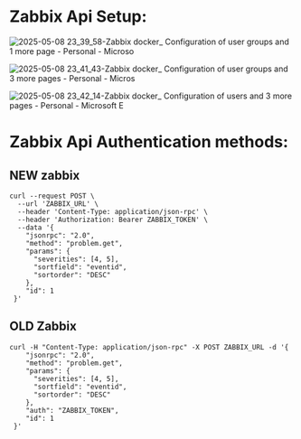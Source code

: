 # Zabbix Api Setup:

![2025-05-08 23_39_58-Zabbix docker_ Configuration of user groups and 1 more page - Personal - Microso](https://github.com/user-attachments/assets/76ec0c26-fb2f-44da-ba4b-f391565113bd)

![2025-05-08 23_41_43-Zabbix docker_ Configuration of user groups and 3 more pages - Personal - Micros](https://github.com/user-attachments/assets/5b9e21c0-7864-40fa-88b1-bf684045606f)

![2025-05-08 23_42_14-Zabbix docker_ Configuration of users and 3 more pages - Personal - Microsoft​ E](https://github.com/user-attachments/assets/0c530c96-1f2e-460c-8836-345a1a5381a0)

# Zabbix Api Authentication methods:

## NEW zabbix
```
curl --request POST \
  --url 'ZABBIX_URL' \
  --header 'Content-Type: application/json-rpc' \
  --header 'Authorization: Bearer ZABBIX_TOKEN' \
  --data '{
    "jsonrpc": "2.0",
    "method": "problem.get",
    "params": {
      "severities": [4, 5],
      "sortfield": "eventid",
      "sortorder": "DESC"
    },
    "id": 1
 }'
```

## OLD Zabbix
``` 
curl -H "Content-Type: application/json-rpc" -X POST ZABBIX_URL -d '{
    "jsonrpc": "2.0",
    "method": "problem.get",
    "params": {
      "severities": [4, 5],
      "sortfield": "eventid",
      "sortorder": "DESC"
    },
    "auth": "ZABBIX_TOKEN",
    "id": 1
 }'
```
